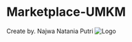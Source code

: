 # Marketplace-UMKM
Create by. Najwa Natania Putri
![Logo](https://github.com/username/repository-name/raw/main/img/B-01.jpg)
